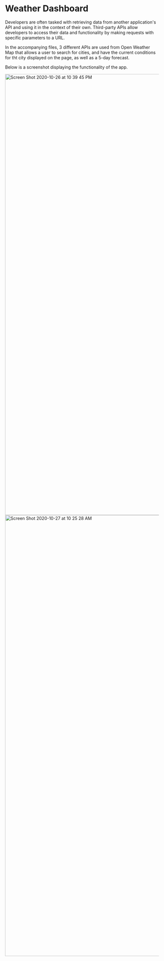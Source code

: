 # Weather Dashboard
Developers are often tasked with retrieving data from another application's API and using it in the context of their own. Third-party APIs allow developers to access their data and functionality by making requests with specific parameters to a URL. 

In the accompanying files, 3 different APIs are used from Open Weather Map that allows a user to search for cities, and have the current conditions for tht city displayed on the page, as well as a 5-day forecast. 

<!-- Furthermore, the user's search history will be displayed, as each previously-searched city will appear and have a 'clickability' function as if the city were being searched for again. -->

Below is a screenshot displaying the functionality of the app. 

<img width="1440" alt="Screen Shot 2020-10-26 at 10 39 45 PM" src="https://user-images.githubusercontent.com/70229636/97250382-34bd5780-17dc-11eb-8c2a-83e05f8d8b91.png">

<img width="1440" alt="Screen Shot 2020-10-27 at 10 25 28 AM" src="https://user-images.githubusercontent.com/70229636/97315211-dc6b7180-183e-11eb-9c7d-1eadbb233939.png">